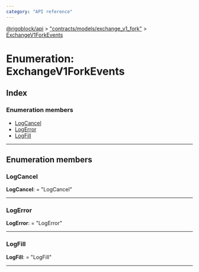 ```yaml
---
category: "API reference"
---
```



[@rigoblock/api](../1.quick_start.md) > ["contracts/models/exchange_v1_fork"](../modules/_contracts_models_exchange_v1_fork_.md) > [ExchangeV1ForkEvents](../enums/_contracts_models_exchange_v1_fork_.exchangev1forkevents.md)

# Enumeration: ExchangeV1ForkEvents

## Index

### Enumeration members

* [LogCancel](_contracts_models_exchange_v1_fork_.exchangev1forkevents.md#logcancel)
* [LogError](_contracts_models_exchange_v1_fork_.exchangev1forkevents.md#logerror)
* [LogFill](_contracts_models_exchange_v1_fork_.exchangev1forkevents.md#logfill)

---

## Enumeration members

<a id="logcancel"></a>

###  LogCancel

**LogCancel**:  = "LogCancel"

___
<a id="logerror"></a>

###  LogError

**LogError**:  = "LogError"

___
<a id="logfill"></a>

###  LogFill

**LogFill**:  = "LogFill"

___

